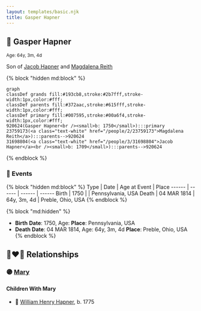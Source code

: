 ```yaml
---
layout: templates/basic.njk
title: Gasper Hapner
---
```

## 🔵 Gasper Hapner
<small>Age: 64y, 3m, 4d</small>

Son of [Jacob Hapner](/people/3/31698804) and [Magdalena Reith](/people/2/23759173)

{% block "hidden md:block" %}
```mermaid
graph
classDef grands fill:#193cb8,stroke:#2b7fff,stroke-width:1px,color:#fff;
classDef parents fill:#372aac,stroke:#615fff,stroke-width:1px,color:#fff;
classDef primary fill:#007595,stroke:#00a6f4,stroke-width:1px,color:#fff;
920624(Gasper Hapner<br /><small>b: 1750</small>):::primary
23759173(<a class="text-white" href="/people/2/23759173">Magdalena Reith</a>):::parents-->920624
31698804(<a class="text-white" href="/people/3/31698804">Jacob Hapner</a><br /><small>b: 1709</small>):::parents-->920624
```
{% endblock %}

### 📆 Events

{% block "hidden md:block" %}
Type | Date | Age at Event | Place
------ | ------ | ------ | ------
Birth | 1750 |  | Pennsylvania, USA
Death | 04 MAR 1814 | 64y, 3m, 4d | Preble, Ohio, USA
{% endblock %}

{% block "md:hidden" %}
- **Birth**
**Date**: 1750, Age:
**Place**: Pennsylvania, USA
- **Death**
**Date**: 04 MAR 1814, Age: 64y, 3m, 4d
**Place**: Preble, Ohio, USA
{% endblock %}

## 👩‍❤️‍👨 Relationships

### 🟣 [Mary ](/people/7/78872424)

#### Children With Mary
* 🔵 [William Henry Hapner](/people/9/95017783), b. 1775